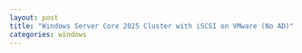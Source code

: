 ```yaml
---
layout: post
title: "Windows Server Core 2025 Cluster with iSCSI on VMware (No AD)"
categories: windows
---
```

